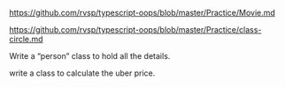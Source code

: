 https://github.com/rvsp/typescript-oops/blob/master/Practice/Movie.md

https://github.com/rvsp/typescript-oops/blob/master/Practice/class-circle.md

Write a “person” class to hold all the details.

write a class to calculate the uber price.

